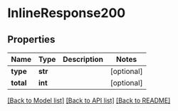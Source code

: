 # InlineResponse200

## Properties
Name | Type | Description | Notes
------------ | ------------- | ------------- | -------------
**type** | **str** |  | [optional] 
**total** | **int** |  | [optional] 

[[Back to Model list]](../README.md#documentation-for-models) [[Back to API list]](../README.md#documentation-for-api-endpoints) [[Back to README]](../README.md)



